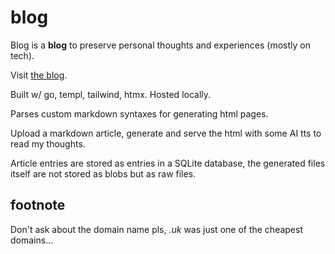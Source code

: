 # blog

Blog is a **blog** to preserve personal thoughts and experiences (mostly on tech).

Visit [the blog](https://blog.naufalsuryasumirat.uk/tech).

Built w/ go, templ, tailwind, htmx. Hosted locally.

Parses custom markdown syntaxes for generating html pages.

Upload a markdown article, generate and serve the html with some AI tts to read my thoughts.

Article entries are stored as entries in a SQLite database, the generated files itself are not stored as blobs but as raw files.

## footnote

Don't ask about the domain name pls, *.uk* was just one of the cheapest domains...
